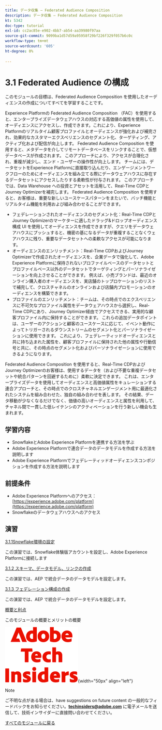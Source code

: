 ```yaml
---
title: データ収集 – Federated Audience Composition
description: データ収集 – Federated Audience Composition
kt: 5342
doc-type: tutorial
exl-id: cc2ac85e-e902-4bb7-ab54-aa39980f97aa
source-git-commit: 9099ba1d57d59a95958f29bf226f329f057b6c0c
workflow-type: tm+mt
source-wordcount: '605'
ht-degree: 0%

---
```


# 3.1 Federated Audience の構成

このモジュールの目標は、Federated Audience Composition を使用したオーディエンスの作成についてすべてを学習することです。

Experience Platformの Federated Audience Composition （FAC）を使用すると、エンタープライズデータウェアハウスの対応する高価値の属性を使用して、オーディエンスにアクセスし、作成できます。これにより、Experience Platformのリアルタイム顧客プロファイルとオーディエンスが強化および補完され、効果的なカスタマーエクスペリエンスのセグメント化、ターゲティング、アクティブ化および配信が向上します。 Federated Audience Composition を使用すると、メタデータを介してリモートデータベースをリンクすることで、仮想データベースが作成されます。 このアプローチにより、アクセスが合理化され、重複が減少し、エンド・ユーザーの操作性が向上します。 チームには、データセットをExperience Platformに直接取り込んだり、エンゲージメントワークフローのためにオーディエンスを組み立てる際にデータウェアハウスに存在するデータセットにアクセスしたりする柔軟性が付与されます。 このアプローチでは、Data Warehouse への投資とアセットを活用して、Real-Time CDPとJourney Optimizerを補完します。 Federated Audience Composition を使用すると、お客様は、重要な新しいユースケースパターンをまたいで、バッチ機能とリアルタイム機能を利用および組み合わせることができます。

- フェデレーションされたオーディエンスのセグメント化：Real-Time CDPとJourney Optimizerのマーケターに適したドラッグ&amp;ドロップオーディエンス構成 UI を使用してオーディエンスを作成できますが、クエリをデータウェアハウスにプッシュすると、機密の基になるデータが重複することなくウェアハウスに残り、重要なデータセットへの柔軟なアクセスが可能になります。
- オーディエンスのエンリッチメント：Real-Time CDPおよびJourney Optimizerで作成されたオーディエンスを、企業データで強化して、Adobe Experience Platformに保持されないプロファイルベースのデータセットとプロファイルベース以外のデータセットでターゲティングとパーソナライゼーションを向上させることができます。 例えば、小売ブランドは、最近のオンライン購入者のオーディエンスを、実店舗のトップロケーションのリストで補完して、クロスチャネルのオンラインおよび店舗内プロモーションのオーディエンスを構築できます。
- プロファイルのエンリッチメント：チームは、その時点でのエクスペリエンスに不可欠なプロファイル属性をデータウェアハウスから選択し、Real-Time CDPにあり、Journey Optimizer経由でアクセスできる、実用的な顧客プロファイル内に保持することができます。 これらの追加データポイントは、ユーザーのアクションと顧客のユースケースに応じて、イベント動作によってトリガーされるダウンストリームのセグメント化とパーソナライゼーションに使用できます。 これにより、フェデレーティッドオーディエンスと共に持ち込まれた属性を、顧客プロファイルに保持された他の属性や行動信号と共に、その時点のセグメント化およびパーソナライゼーションに使用できるようになります。

Federated Audience Composition を使用すると、Real-Time CDPおよびJourney Optimizerのお客様は、使用するデータを（および不要な重複データセットや統合パターンを回避するために）柔軟に決定できます。 これは、エンタープライズデータを使用してオーディエンスと高価値属性をキュレーションする連合アプローチと、その時点でのクロスチャネルエンゲージメント用に最適化されたシステムを組み合わせた、独自の組み合わせを表します。 その結果、データ移動が少なくなるだけでなく、価値の高いオーディエンスと属性を利用して、チャネル間で一貫した低レイテンシのアクティベーションを行う新しい機会も生まれます。

## 学習内容

- SnowflakeとAdobe Experience Platformを連携する方法を学ぶ
- Adobe Experience Platformで連合データのデータモデルを作成する方法を説明します
- Adobe Experience Platformでフェデレーティッドオーディエンスコンポジションを作成する方法を説明します

## 前提条件

- Adobe Experience Platformへのアクセス：[https://experience.adobe.com/platform](https://experience.adobe.com/platform)
- Snowflakeのデータウェアハウスへのアクセス

## 演習

[3.1.1Snowflake環境の設定](./ex1.md)

この演習では、Snowflake体験版アカウントを設定し、Adobe Experience Platformに接続します

[3.1.2 スキーマ、データモデル、リンクの作成](./ex2.md)

この演習では、AEP で統合データのデータモデルを設定します。

[3.1.3 フェデレーション構成の作成](./ex3.md)

この演習では、AEP で統合データのデータモデルを設定します。

[概要と利点](./summary.md)

このモジュールの概要とメリットの概要

![ 技術インサイダー ](./../../../assets/images/techinsiders.png){width="50px" align="left"}

>[!NOTE]
>
>ご不明な点がある場合は、have suggestions on future content の一般的なフィードバックをお知らせください。**techinsiders@adobe.com** に電子メールを送信して、技術インサイダーに直接問い合わせてください。

[すべてのモジュールに戻る](../../../overview.md)

